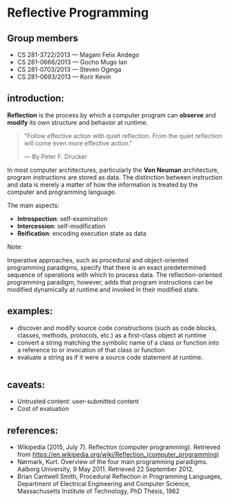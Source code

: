 
# Reflective Programming



## Group members

* CS 281-3722/2013 &mdash; Magani Felix Andego
* CS 281-0666/2013 &mdash; Gocho Mugo Ian
* CS 281-0703/2013 &mdash; Steven Oginga
* CS 281-0693/2013 &mdash; Korir Kevin



## introduction:

**Reflection** is the process by which a computer program can **observe** and **modify**
its own structure and behavior at runtime.

> "Follow effective action with quiet reflection. From the quiet reflection will come even more effective action."
>
> &mdash; By Peter F. Drucker


In most computer architectures, particularly the **Von Neuman** architecture,
program instructions are stored as data. The distinction between instruction
and data is merely a matter of how the information is treated by the computer
and programming language.


The main aspects:

* **Introspection**: self-examination
* **Intercession**: self-modification
* **Reification**: encoding execution state as data


Note:

Imperative approaches, such as procedural and object-oriented programming paradigms,
specify that there is an exact predetermined sequence of operations with which
to process data. The reflection-oriented programming paradigm, however, adds that
program instructions can be modified dynamically at runtime and invoked in their modified state.



## examples:

* discover and modify source code constructions (such as code blocks, classes, methods, protocols, etc.) as a first-class object at runtime
* convert a string matching the symbolic name of a class or function into a reference to or invocation of that class or function
* evaluate a string as if it were a source code statement at runtime.


<pre><code class="codeblock language-javascript" data-source="../code/eval.js"></code></pre>



## caveats:

* Untrusted content: user-submitted content
* Cost of evaluation



## references:

* Wikipedia (2015, July 7). Reflection (computer programming). Retrieved from https://en.wikipedia.org/wiki/Reflection_(computer_programming)
* Nørmark, Kurt. Overview of the four main programming paradigms. Aalborg University, 9 May 2011. Retrieved 22 September 2012.
* Brian Cantwell Smith, Procedural Reflection in Programming Languages, Department of Electrical Engineering and Computer Science, Massachusetts Institute of Technology, PhD Thesis, 1982

